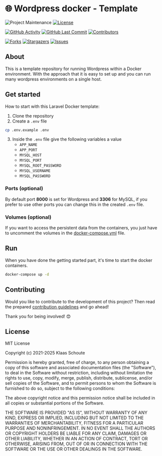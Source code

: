 <!--
*** To avoid retyping too much info. Do a search and replace for the following:
*** github_username, repo_name
-->

# 🌐 Wordpress docker - Template
<!-- PROJECT SHIELDS -->
![Project Maintenance][maintenance-shield]
[![License][license-shield]](LICENSE)

[![GitHub Activity][commits-shield]][commits]
[![GitHub Last Commit][last-commit-shield]][commits]
[![Contributors][contributors-shield]][contributors-url]

[![Forks][forks-shield]][forks-url]
[![Stargazers][stars-shield]][stars-url]
[![Issues][issues-shield]][issues-url]

## About

This is a template repository for running Wordpress within a Docker environment. With the approach that it is easy to set up and you can run many wordpress environments on a single host.

## Get started

How to start with this Laravel Docker template:

1. Clone the repository
2. Create a `.env` file

```bash
cp .env.example .env
```

3. Inside the `.env` file give the following variables a value
    - `APP_NAME`
    - `APP_PORT`
    - `MYSQL_HOST`
    - `MYSQL_PORT`
    - `MYSQL_ROOT_PASSWORD`
    - `MYSQL_USERNAME`
    - `MYSQL_PASSWORD`

### Ports (optional)

By default port **8000** is set for Wordpress and **3306** for MySQL, if you prefer to use other ports you can change this in the created `.env` file.

### Volumes (optional)

If you want to access the persistent data from the containers, you just have to uncomment the volumes in the [docker-compose.yml](docker-compose.yml) file.

## Run

When you have done the getting started part, it's time to start the docker containers.

```bash
docker-compose up -d
```

## Contributing

Would you like to contribute to the development of this project? Then read the prepared [contribution guidelines](CONTRIBUTING.md) and go ahead!

Thank you for being involved! :heart_eyes:

## License

MIT License

Copyright (c) 2021-2025 Klaas Schoute

Permission is hereby granted, free of charge, to any person obtaining a copy
of this software and associated documentation files (the "Software"), to deal
in the Software without restriction, including without limitation the rights
to use, copy, modify, merge, publish, distribute, sublicense, and/or sell
copies of the Software, and to permit persons to whom the Software is
furnished to do so, subject to the following conditions:

The above copyright notice and this permission notice shall be included in all
copies or substantial portions of the Software.

THE SOFTWARE IS PROVIDED "AS IS", WITHOUT WARRANTY OF ANY KIND, EXPRESS OR
IMPLIED, INCLUDING BUT NOT LIMITED TO THE WARRANTIES OF MERCHANTABILITY,
FITNESS FOR A PARTICULAR PURPOSE AND NONINFRINGEMENT. IN NO EVENT SHALL THE
AUTHORS OR COPYRIGHT HOLDERS BE LIABLE FOR ANY CLAIM, DAMAGES OR OTHER
LIABILITY, WHETHER IN AN ACTION OF CONTRACT, TORT OR OTHERWISE, ARISING FROM,
OUT OF OR IN CONNECTION WITH THE SOFTWARE OR THE USE OR OTHER DEALINGS IN THE
SOFTWARE.

<!-- MARKDOWN LINKS & IMAGES -->
[maintenance-shield]: https://img.shields.io/maintenance/yes/2025.svg
[contributors-shield]: https://img.shields.io/github/contributors/klaasnicolaas/wordpress-docker.svg
[contributors-url]: https://github.com/klaasnicolaas/wordpress-docker/graphs/contributors
[forks-shield]: https://img.shields.io/github/forks/klaasnicolaas/wordpress-docker.svg
[forks-url]: https://github.com/klaasnicolaas/wordpress-docker/network/members
[stars-shield]: https://img.shields.io/github/stars/klaasnicolaas/wordpress-docker.svg
[stars-url]: https://github.com/klaasnicolaas/wordpress-docker/stargazers
[issues-shield]: https://img.shields.io/github/issues/klaasnicolaas/wordpress-docker.svg
[issues-url]: https://github.com/klaasnicolaas/wordpress-docker/issues
[license-shield]: https://img.shields.io/github/license/klaasnicolaas/wordpress-docker.svg
[commits-shield]: https://img.shields.io/github/commit-activity/y/klaasnicolaas/wordpress-docker.svg
[commits]: https://github.com/klaasnicolaas/wordpress-docker/commits/master
[last-commit-shield]: https://img.shields.io/github/last-commit/klaasnicolaas/wordpress-docker.svg
